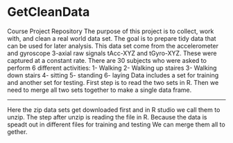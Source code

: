 # GetCleanData
Course Project Repository
The purpose of this project is to collect, work with, and clean a real world data set. The goal is to prepare tidy data that can be used for later analysis.
This data set come from the accelerometer and gyroscope 3-axial raw signals tAcc-XYZ and tGyro-XYZ. These were captured at a constant rate. There are 30 subjects who were asked to perform 6 different activities:
1- Walking
2- Walking up staires
3- Walking down stairs
4- sitting
5- standing
6- laying
Data includes a set for training and another set for testing.
First step is to read the two sets in R. Then we need to merge all two sets together to make a single data frame.
__________________________________
Here the zip data sets get downloaded first and in R studio we call them to unzip.
The step after unzip is reading the file in R.
Because the data is speadt out in different files for training and testing 
We can merge them all to gether.
